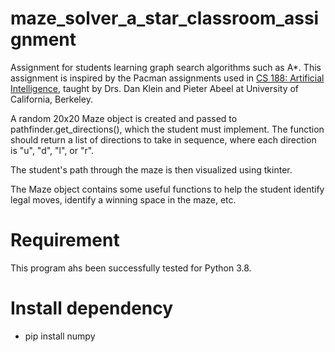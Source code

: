 # maze_solver_a_star_classroom_assignment
Assignment for students learning graph search algorithms such as A*.  This assignment is inspired by the Pacman assignments used in [CS 188: Artificial Intelligence](http://ai.berkeley.edu/home.html), taught by Drs. Dan Klein and Pieter Abeel at University of California, Berkeley.

A random 20x20 Maze object is created and passed to pathfinder.get_directions(), which the student must implement.
The function should return a list of directions to take in sequence, where each direction is "u", "d", "l", or "r".

The student's path through the maze is then visualized using tkinter.

The Maze object contains some useful functions to help the student identify legal moves, identify a winning space in the maze, etc.


# Requirement
This program ahs been successfully tested for Python 3.8.


# Install dependency
* pip install numpy
